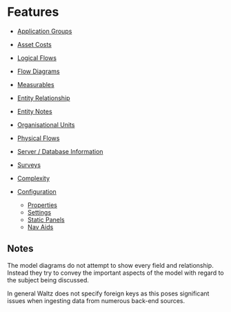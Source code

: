 # Features

- [Application Groups](app_groups/README.md)
- [Asset Costs](asset_costs/README.md)
- [Logical Flows](logical_flows/README.md)
- [Flow Diagrams](flow_diagrams/README.md)
- [Measurables](measurables/README.md)
- [Entity Relationship](entity_relationship/README.md)
- [Entity Notes](entity_notes/README.md)
- [Organisational Units](org_units/README.md)
- [Physical Flows](physical_flows/README.md)
- [Server / Database Information](servers_and_databases/README.md)
- [Surveys](surveys/README.md)
- [Complexity](complexity/README.md)

- [Configuration](configuration/README.md)
    - [Properties](configuration/properties.md) 
    - [Settings](configuration/settings.md) 
    - [Static Panels](configuration/static_panels.md) 
    - [Nav Aids](configuration/svg_diagrams.md)


## Notes 
The model diagrams do not attempt to show every field and relationship.  Instead they try 
to convey the important aspects of the model with regard to the subject being discussed.

In general Waltz does not specify foreign keys as this poses significant issues when 
ingesting data from numerous back-end sources.
  
